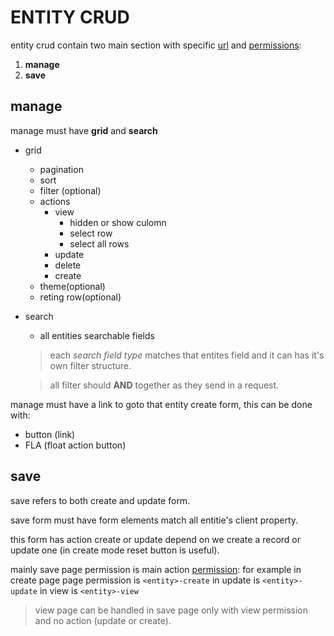 # ENTITY CRUD

entity crud contain two main section with specific [url](/url.md) and [permissions](/permission.md):

1. **manage**
2. **save**

## manage

manage must have **grid** and **search**

- grid
  - pagination
  - sort
  - filter (optional)
  - actions
    - view
        - hidden or show culomn
        - select row
        - select all rows
    - update
    - delete
    - create
  - theme(optional)
  - reting row(optional)
- search
  - all entities searchable fields
  > each *search field type* matches that entites field and it can has it's own filter structure.

  > all filter should **AND** together as they send in a request.

manage must have a link to goto that entity create form, this can be done with:

- button (link)
- FLA (float action button)

## save

save refers to both create and update form.

save form must have form elements match all entitie's client property.

this form has action create or update depend on we create a record or update one (in create mode reset button is useful).

mainly save page permission is main action [permission](/permission.md):
   for example in create page page permission is ```<entity>-create```
   in update is ```<entity>-update```
   in view is ```<entity>-view```

> view page can be handled in save page only with view permission and no action (update or create).
